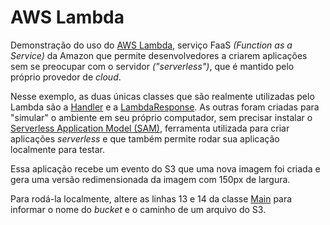# AWS Lambda

Demonstração do uso do [AWS Lambda](https://aws.amazon.com/pt/lambda), serviço FaaS _(Function as a Service)_ da Amazon
que permite desenvolvedores a criarem aplicações sem se preocupar com o servidor _("serverless")_, que é mantido pelo
próprio provedor de _cloud_.

Nesse exemplo, as duas únicas classes que são realmente utilizadas pelo Lambda são
a [Handler](./resizeImageJavaFunction/src/main/java/com/viniciuscampitelli/Handler.java) e
a [LambdaResponse](./resizeImageJavaFunction/src/main/java/com/viniciuscampitelli/LambdaResponse.java). As outras foram
criadas para "simular" o ambiente em seu próprio computador, sem precisar instalar
o [Serverless Application Model (SAM)](https://aws.amazon.com/serverless/sam/), ferramenta utilizada para criar
aplicações _serverless_ e que também permite rodar sua aplicação localmente para testar.

Essa aplicação recebe um evento do S3 que uma nova imagem foi criada e gera uma versão redimensionada da imagem com
150px de largura. 

Para rodá-la localmente, altere as linhas 13 e 14 da
classe [Main](./resizeImageJavaFunction/src/main/java/com/viniciuscampitelli/Main.java) para informar o nome do _bucket_
e o caminho de um arquivo do S3.